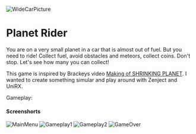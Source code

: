![WideCarPicture](Pictures/WideCarPicture.png)
# Planet Rider

You are on a very small planet in a car that is almost out of fuel. But you need to ride! Collect fuel, avoid obstacles and meteors, collect coins. Don't stop. Let's see how many you can collect!
  
This game is inspired by Brackeys video [Making of SHRINKING PLANET](https://youtu.be/XldCg9sQYx0). I wanted to create something simular and play around with Zenject and UniRX.
  
Gameplay: 
  
#### Screenshorts
![MainMenu](Pictures/MainMenu.png)
![Gameplay1](Pictures/Gameplay1.png)
![Gameplay2](Pictures/Gameplay2.png)
![GameOver](Pictures/GameOver.png)
